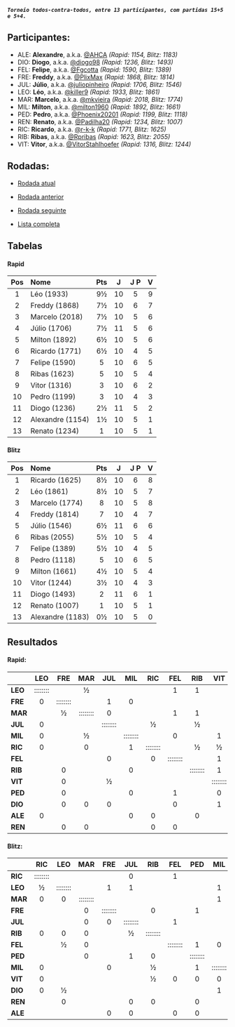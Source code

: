 ***`Torneio todos-contra-todos, entre 13 participantes, com partidas 15+5 e 5+4.`***

## Participantes:

* ALE: **Alexandre**, a.k.a. [@AHCA](https://www.lichess.org/@/AHCA) *(Rapid: 1154, Blitz: 1183)*
* DIO: **Diogo**, a.k.a. [@diogo98](https://www.lichess.org/@/diogo98) *(Rapid: 1236, Blitz: 1493)*
* FEL: **Felipe**, a.k.a. [@Fgcotta](https://www.lichess.org/@/Fgcotta) *(Rapid: 1590, Blitz: 1389)*
* FRE: **Freddy**, a.k.a. [@PlixMax](https://www.lichess.org/@/PlixMax) *(Rapid: 1868, Blitz: 1814)*
* JUL: **Júlio**, a.k.a. [@juliopinheiro](https://www.lichess.org/@/juliopinheiro) *(Rapid: 1706, Blitz: 1546)*
* LEO: **Léo**, a.k.a. [@killer9](https://www.lichess.org/@/killer9) *(Rapid: 1933, Blitz: 1861)*
* MAR: **Marcelo**, a.k.a. [@mkvieira](https://www.lichess.org/@/mkvieira) *(Rapid: 2018, Blitz: 1774)*
* MIL: **Milton**, a.k.a. [@milton1960](https://www.lichess.org/@/milton1960) *(Rapid: 1892, Blitz: 1661)*
* PED: **Pedro**, a.k.a. [@Phoenix20201](https://www.lichess.org/@/Phoenix20201) *(Rapid: 1199, Blitz: 1118)*
* REN: **Renato**, a.k.a. [@Padilha20](https://www.lichess.org/@/Padilha20) *(Rapid: 1234, Blitz: 1007)*
* RIC: **Ricardo**, a.k.a. [@r-k-k](https://www.lichess.org/@/r-k-k) *(Rapid: 1771, Blitz: 1625)*
* RIB: **Ribas**, a.k.a. [@Rpribas](https://www.lichess.org/@/Rpribas) *(Rapid: 1623, Blitz: 2055)*
* VIT: **Vitor**, a.k.a. [@VitorStahlhoefer](https://www.lichess.org/@/VitorStahlhoefer) *(Rapid: 1316, Blitz: 1244)*

## Rodadas:

* [Rodada atual](https://grupo-de-xadrez.github.io/rodadas/12)

* [Rodada anterior](https://grupo-de-xadrez.github.io/rodadas/11)

* [Rodada seguinte](https://grupo-de-xadrez.github.io/rodadas/13)

* [Lista completa](https://grupo-de-xadrez.github.io/rodadas)

## Tabelas

#### Rapid

| Pos | Nome | Pts | J | J P | V |
| :---: | :--- | :---: | :---: | :---: | :---: |
| 1 | Léo (1933) | 9½ | 10 | 5 | 9 |
| 2 | Freddy (1868) | 7½ | 10 | 6 | 7 |
| 3 | Marcelo (2018) | 7½ | 10 | 5 | 6 |
| 4 | Júlio (1706) | 7½ | 11 | 5 | 6 |
| 5 | Milton (1892) | 6½ | 10 | 5 | 6 |
| 6 | Ricardo (1771) | 6½ | 10 | 4 | 5 |
| 7 | Felipe (1590) | 5 | 10 | 6 | 5 |
| 8 | Ribas (1623) | 5 | 10 | 5 | 4 |
| 9 | Vitor (1316) | 3 | 10 | 6 | 2 |
| 10 | Pedro (1199) | 3 | 10 | 4 | 3 |
| 11 | Diogo (1236) | 2½ | 11 | 5 | 2 |
| 12 | Alexandre (1154) | 1½ | 10 | 5 | 1 |
| 13 | Renato (1234) | 1 | 10 | 5 | 1 |

#### Blitz

| Pos | Nome | Pts | J | J P | V |
| :---: | :--- | :---: | :---: | :---: | :---: |
| 1 | Ricardo (1625) | 8½ | 10 | 6 | 8 |
| 2 | Léo (1861) | 8½ | 10 | 5 | 7 |
| 3 | Marcelo (1774) | 8 | 10 | 5 | 8 |
| 4 | Freddy (1814) | 7 | 10 | 4 | 7 |
| 5 | Júlio (1546) | 6½ | 11 | 6 | 6 |
| 6 | Ribas (2055) | 5½ | 10 | 5 | 4 |
| 7 | Felipe (1389) | 5½ | 10 | 4 | 5 |
| 8 | Pedro (1118) | 5 | 10 | 6 | 5 |
| 9 | Milton (1661) | 4½ | 10 | 5 | 4 |
| 10 | Vitor (1244) | 3½ | 10 | 4 | 3 |
| 11 | Diogo (1493) | 2 | 11 | 6 | 1 |
| 12 | Renato (1007) | 1 | 10 | 5 | 1 |
| 13 | Alexandre (1183) | 0½ | 10 | 5 | 0 |

## Resultados

#### Rapid:

| | LEO | FRE | MAR | JUL | MIL | RIC | FEL | RIB | VIT | PED | DIO | ALE | REN |
| :--- | :---: | :---: | :---: | :---: | :---: | :---: | :---: | :---: | :---: | :---: | :---: | :---: | :---: |
| **LEO** | :::::::: |  | ½ |  |  |  | 1 | 1 |  |  | 1 |  | 1 |
| **FRE** | 0 | :::::::: |  | 1 | 0 |  |  |  |  |  |  | 1 |  |
| **MAR** |  | ½ | :::::::: | 0 |  |  | 1 | 1 |  | 1 |  |  |  |
| **JUL** | 0 |  |  | :::::::: |  | ½ |  | ½ |  | 1 |  | 1 | 1 |
| **MIL** | 0 |  | ½ |  | :::::::: |  | 0 |  | 1 |  | 1 |  |  |
| **RIC** | 0 |  | 0 |  | 1 | :::::::: |  | ½ | ½ |  | 1 |  |  |
| **FEL** |  |  |  | 0 |  | 0 | :::::::: |  | 1 |  |  | 1 |  |
| **RIB** |  | 0 |  |  | 0 |  |  | :::::::: | 1 | 1 |  |  | 1 |
| **VIT** |  | 0 |  | ½ |  |  |  |  | :::::::: |  |  | 1 | 0 |
| **PED** |  | 0 |  |  | 0 |  | 1 |  | 0 | :::::::: |  | 0 | 1 |
| **DIO** |  | 0 | 0 | 0 |  |  | 0 |  | 1 | 0 | :::::::: |  |  |
| **ALE** | 0 |  |  |  | 0 | 0 |  | 0 |  |  | ½ | :::::::: |  |
| **REN** |  | 0 | 0 |  |  | 0 | 0 |  |  |  | 0 |  | :::::::: |

#### Blitz:

| | RIC | LEO | MAR | FRE | JUL | RIB | FEL | PED | MIL | VIT | DIO | REN | ALE |
| :--- | :---: | :---: | :---: | :---: | :---: | :---: | :---: | :---: | :---: | :---: | :---: | :---: | :---: |
| **RIC** | :::::::: |  |  |  | 0 |  | 1 |  |  |  |  | 1 | 1 |
| **LEO** | ½ | :::::::: |  | 1 | 1 |  |  |  | 1 |  |  |  | 1 |
| **MAR** | 0 | 0 | :::::::: |  |  |  |  |  | 1 |  | 1 | 1 |  |
| **FRE** |  |  | 0 | :::::::: |  | 0 |  | 1 |  | 1 | 1 | 1 |  |
| **JUL** |  |  | 0 | 0 | :::::::: |  | 1 |  |  | 1 | 1 |  |  |
| **RIB** | 0 | 0 | 0 |  | ½ | :::::::: |  |  |  |  |  |  | 1 |
| **FEL** |  | ½ | 0 |  |  |  | :::::::: | 1 | 0 |  | 1 | 1 |  |
| **PED** |  |  | 0 |  | 1 | 0 |  | :::::::: |  |  | 1 |  |  |
| **MIL** | 0 |  |  | 0 |  | ½ |  | 1 | :::::::: |  |  |  | 1 |
| **VIT** | 0 |  |  |  |  | ½ | 0 | 0 | 0 | :::::::: | 1 |  |  |
| **DIO** | 0 | ½ |  |  |  |  |  |  | 1 |  | :::::::: | 0 | ½ |
| **REN** |  | 0 |  |  | 0 | 0 |  | 0 |  | 0 |  | :::::::: |  |
| **ALE** |  |  |  | 0 | 0 |  | 0 | 0 |  | 0 |  |  | :::::::: |

